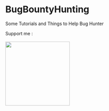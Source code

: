 # BugBountyHunting
Some Tutorials and Things to Help Bug Hunter


Support me : <br><br>
<a href="https://paypal.me/novanazizramadhan"><img src="https://postanythingwebsite.files.wordpress.com/2019/03/paypal-logo.png" width="200px" height="200px">
